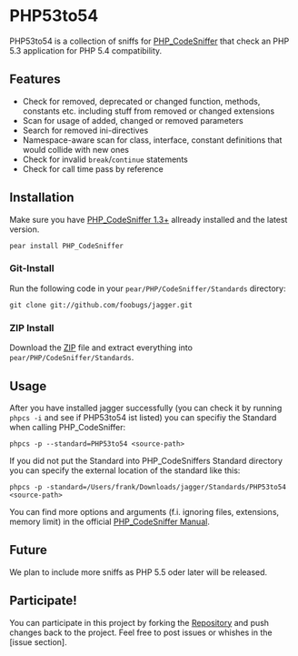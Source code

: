 # PHP53to54

PHP53to54 is a collection of sniffs for [PHP_CodeSniffer](http://pear.php.net/PHP_CodeSniffer) that check an PHP 5.3 application for PHP 5.4 compatibility.

## Features

* Check for removed, deprecated or changed function, methods, constants etc. including stuff from removed or changed extensions
* Scan for usage of added, changed or removed parameters
* Search for removed ini-directives
* Namespace-aware scan for class, interface, constant definitions that would collide with new ones
* Check for invalid `break`/`continue` statements
* Check for call time pass by reference

## Installation

Make sure you have [PHP_CodeSniffer 1.3+](http://pear.php.net/PHP_CodeSniffer) allready installed and the latest version.

	pear install PHP_CodeSniffer
	
### Git-Install

Run the following code in your `pear/PHP/CodeSniffer/Standards` directory:

	git clone git://github.com/foobugs/jagger.git
	
### ZIP Install

Download the [ZIP](https://github.com/foobugs/PHP53to54/zipball/master) file and extract everything into `pear/PHP/CodeSniffer/Standards`.

## Usage

After you have installed jagger successfully (you can check it by running `phpcs -i` and see if PHP53to54 ist listed) you can specifiy the Standard when calling PHP_CodeSniffer:

	phpcs -p --standard=PHP53to54 <source-path>
	
If you did not put the Standard into PHP_CodeSniffers Standard directory you can specify the external location of the standard like this:

	phpcs -p -standard=/Users/frank/Downloads/jagger/Standards/PHP53to54 <source-path>

You can find more options and arguments (f.i. ignoring files, extensions, memory limit) in the official [PHP_CodeSniffer Manual](http://pear.php.net/manual/en/package.php.php-codesniffer.php).
	
## Future

We plan to include more sniffs as PHP 5.5 oder later will be released.

## Participate!

You can participate in this project by forking the [Repository](https://github.com/foobugs/PHP53to54) and push changes back to the project. Feel free to post issues or whishes in the [issue section].